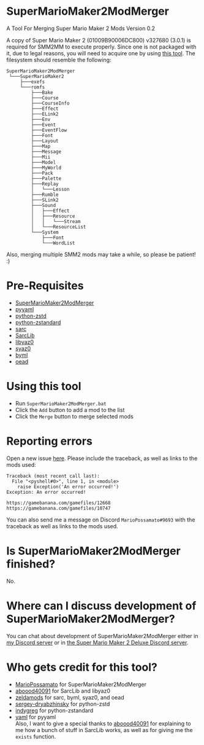 # SuperMarioMaker2ModMerger
A Tool For Merging Super Mario Maker 2 Mods
Version 0.2

A copy of Super Mario Maker 2 (01009B90006DC800) v327680 (3.0.1) is required for SMM2MM to execute properly.  Since one is not packaged with it, due to legal reasons, you will need to acquire one by using [this tool](https://github.com/DarkMatterCore/nxdumptool/releases).  The filesystem should resemble the following:
```
SuperMarioMaker2ModMerger
 └───SuperMarioMaker2
     ├───exefs
     └───romfs
         ├───Bake
         ├───Course
         ├───CourseInfo
         ├───Effect
         ├───ELink2
         ├───Env
         ├───Event
         ├───EventFlow
         ├───Font
         ├───Layout
         ├───Map
         ├───Message
         ├───Mii
         ├───Model
         ├───MyWorld
         ├───Pack
         ├───Palette
         ├───Replay
         │   └───Lesson
         ├───Rumble
         ├───SLink2
         ├───Sound
         │   ├───Effect
         │   ├───Resource
         │   │   └───Stream
         │   └───ResourceList
         └───System
             ├───Font
             └───WordList
```
Also, merging multiple SMM2 mods may take a while, so please be patient! :)

# Pre-Requisites
- [SuperMarioMaker2ModMerger](https://github.com/MarioPossamato/SuperMarioMaker2ModMerger/archive/main.zip)
- [pyyaml](https://github.com/yaml/pyyaml)
- [python-zstd](https://github.com/sergey-dryabzhinsky/python-zstd)
- [python-zstandard](https://github.com/indygreg/python-zstandard)
- [sarc](https://github.com/zeldamods/sarc/)
- [SarcLib](https://github.com/aboood40091/SarcLib)
- [libyaz0](https://github.com/aboood40091/libyaz0)
- [syaz0](https://github.com/zeldamods/syaz0)
- [byml](https://github.com/zeldamods/byml-v2)
- [oead](https://github.com/zeldamods/oead)

# Using this tool
- Run `SuperMarioMaker2ModMerger.bat`
- Click the `Add` button to add a mod to the list
- Click the `Merge` button to merge selected mods

# Reporting errors
Open a new issue [here](https://github.com/MarioPossamato/SuperMarioMaker2ModMerger/issues).  Please include the traceback, as well as links to the mods used:
```
Traceback (most recent call last):
  File "<pyshell#0>", line 1, in <module>
    raise Exception('An error occurred!')
Exception: An error occurred!

https://gamebanana.com/gamefiles/12668
https://gamebanana.com/gamefiles/10747
```
You can also send me a message on Discord `MarioPossamato#9693` with the traceback as well as links to the mods used.

# Is SuperMarioMaker2ModMerger finished?
No.

# Where can I discuss development of SuperMarioMaker2ModMerger?
You can chat about development of SuperMarioMaker2ModMerger either in [my Discord server](https://discord.gg/8wx8uQF) or in [the Super Mario Maker 2 Deluxe Discord server](https://discord.gg/WhgdAMy).

# Who gets credit for this tool?
- [MarioPossamato](https://github.com/MarioPossamato/) for SuperMarioMaker2ModMerger
- [aboood40091](https://github.com/aboood40091/) for SarcLib and libyaz0
- [zeldamods](https://github.com/zeldamods/) for sarc, byml, syaz0, and oead
- [sergey-dryabzhinsky](https://github.com/sergey-dryabzhinsky) for python-zstd
- [indygreg](https://github.com/indygreg) for python-zstandard
- [yaml](https://github.com/yaml) for pyyaml  
Also, I want to give a special thanks to [aboood40091](https://github.com/aboood40091/) for explaining to me how a bunch of stuff in SarcLib works, as well as for giving me the `exists` function.
